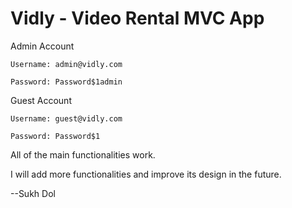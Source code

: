 # Vidly - Video Rental MVC App

Admin Account

	Username: admin@vidly.com

	Password: Password$1admin


Guest Account

	Username: guest@vidly.com

	Password: Password$1


All of the main functionalities work.

I will add more functionalities and improve its design in the future.

--Sukh Dol
